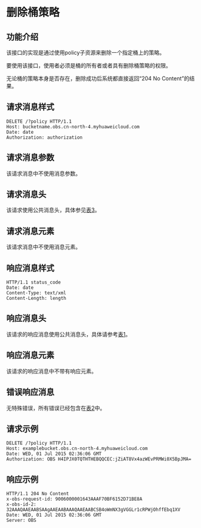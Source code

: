 # 删除桶策略<a name="ZH-CN_TOPIC_0100846761"></a>

## 功能介绍<a name="section5584184924715"></a>

该接口的实现是通过使用policy子资源来删除一个指定桶上的策略。

要使用该接口，使用者必须是桶的所有者或者具有删除桶策略的权限。

无论桶的策略本身是否存在，删除成功后系统都直接返回“204 No Content”的结果。

## 请求消息样式<a name="section8666899"></a>

```
DELETE /?policy HTTP/1.1 
Host: bucketname.obs.cn-north-4.myhuaweicloud.com 
Date: date
Authorization: authorization
```

## 请求消息参数<a name="section10893228"></a>

该请求消息中不使用消息参数。

## 请求消息头<a name="section30930193"></a>

该请求使用公共消息头，具体参见[表3](构造请求.md#table25197309)。

## 请求消息元素<a name="section9936281"></a>

该请求消息中不使用消息元素。

## 响应消息样式<a name="section22317671"></a>

```
HTTP/1.1 status_code
Date: date
Content-Type: text/xml 
Content-Length: length
```

## 响应消息头<a name="section66641315"></a>

该请求的响应消息使用公共消息头，具体请参考[表1](返回结果.md#d0e686)。

## 响应消息元素<a name="section62900926"></a>

该请求的响应消息中不带有响应元素。

## 错误响应消息<a name="section29237425"></a>

无特殊错误，所有错误已经包含在[表2](错误码.md#d0e843)中。

## 请求示例<a name="section14482163815396"></a>

```
DELETE /?policy HTTP/1.1 
Host: examplebucket.obs.cn-north-4.myhuaweicloud.com
Date: WED, 01 Jul 2015 02:36:06 GMT 
Authorization: OBS H4IPJX0TQTHTHEBQQCEC:jZiAT8Vx4azWEvPRMWi0X5BpJMA=
```

## 响应示例<a name="section76081155815"></a>

```
HTTP/1.1 204 No Content 
x-obs-request-id: 9006000001643AAAF70BF6152D71BE8A
x-obs-id-2: 32AAAQAAEAABSAAgAAEAABAAAQAAEAABCSB4oWmNX3gVGGLr1cRPWjOhffEbq1XV
Date: WED, 01 Jul 2015 02:36:06 GMT 
Server: OBS
```

